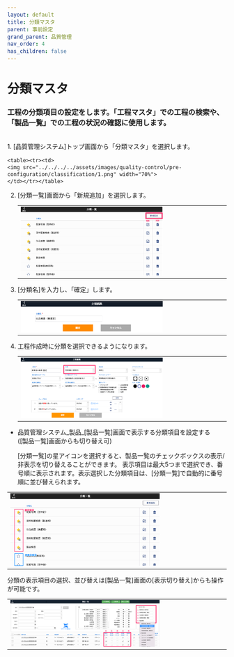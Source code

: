 ```yaml
---
layout: default
title: 分類マスタ
parent: 事前設定
grand_parent: 品質管理
nav_order: 4
has_children: false
---
```


# 分類マスタ

### 工程の分類項目の設定をします。「工程マスタ」での工程の検索や、「製品一覧」での工程の状況の確認に使用します。

<br>
1. [品質管理システム]トップ画面から「分類マスタ」を選択します。

    <table><tr><td>
    <img src="../../../../assets/images/quality-control/pre-configuration/classification/1.png" width="70%">
    </td></tr></table>

2. [分類一覧]画面から「新規追加」を選択します。

    <table><tr><td>
    <img src="../../../../assets/images/quality-control/pre-configuration/classification/2.png" width="70%">
    </td></tr></table>

3. [分類名]を入力し、「確定」します。

    <table><tr><td>
    <img src="../../../../assets/images/quality-control/pre-configuration/classification/3.png" width="70%">
    </td></tr></table>

4. 工程作成時に分類を選択できるようになります。

    <table><tr><td>
    <img src="../../../../assets/images/quality-control/pre-configuration/classification/4.png" width="70%">
    </td></tr></table>

- 品質管理システム_製品_[製品一覧]画面で表示する分類項目を設定する　([製品一覧]画面からも切り替え可)

    [分類一覧]の星アイコンを選択すると、製品一覧のチェックボックスの表示/非表示を切り替えることができます。
    表示項目は最大5つまで選択でき、番号順に表示されます。表示選択した分類項目は、[分類一覧]で自動的に番号順に並び替えられます。

<table><tr><td>
<img src="../../../../assets/images/quality-control/pre-configuration/classification/5.png" width="70%">
</td></tr></table>

分類の表示項目の選択、並び替えは[製品一覧]画面の[表示切り替え]からも操作が可能です。

<table><tr><td>
<img src="../../../../assets/images/quality-control/pre-configuration/classification/6.png" width="70%">
</td></tr></table>